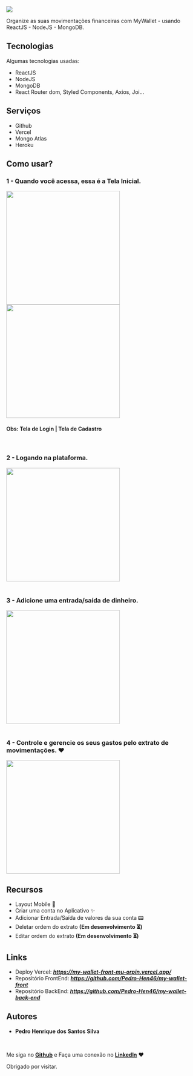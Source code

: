 <img src="./public/images/Apresentation1.gif">

Organize as suas movimentações financeiras com MyWallet - usando ReactJS - NodeJS - MongoDB.

## Tecnologias 
Algumas tecnologias usadas:

* ReactJS
* NodeJS
* MongoDB
* React Router dom, Styled Components, Axios, Joi...

## Serviços
* Github
* Vercel
* Mongo Atlas
* Heroku
  
## Como usar?
### 1 - Quando você acessa, essa é a Tela Inicial.
<div>
        <img src="./public/images/HomePageSmartPhone.png" width="300px" height="auto">
        <img src="./public/images/RegisterPage.png" width="300px" height="auto">
        <h4><strong>Obs:</strong> Tela de Login | Tela de Cadastro</h4>
</div><br />

### 2 - Logando na plataforma.
<div>
<img src="./public/images/ExtratoPage.png"  width="300px" height="auto">
</div><br />

### 3 - Adicione uma entrada/saída de dinheiro.
<div>
    <img src="./public/images/MoneyAdd.gif"  width="300px" height="auto">
</div><br />


### 4 - Controle e gerencie os seus gastos pelo extrato de movimentações. ❤
<img src="./public/images/extrato.png" width="300px" height="auto">

## Recursos
  - Layout Mobile 📱
  - Criar uma conta no Aplicativo ✨
  - Adicionar Entrada/Saída de valores da sua conta 📟
  - Deletar ordem do extrato **(Em desenvolvimento ⏳)**
  - Editar ordem do extrato **(Em desenvolvimento ⏳)**
  
## Links
  - Deploy Vercel: ***https://my-wallet-front-mu-orpin.vercel.app/***
  - Repositório FrontEnd: ***https://github.com/Pedro-Hen46/my-wallet-front***
  - Repositório BackEnd: ***https://github.com/Pedro-Hen46/my-wallet-back-end***

  ## Autores

  * **Pedro Henrique dos Santos Silva** 
  
  <br />
  
  Me siga no [**Github**](https://github.com/login?return_to=https%3A%2F%2Fgithub.com%2FPedro-Hen46) e Faça uma conexão no [**LinkedIn**](https://www.linkedin.com/in/pedro-henrique-dos-santos-silva-05012289) ❤


  Obrigado por visitar. 

